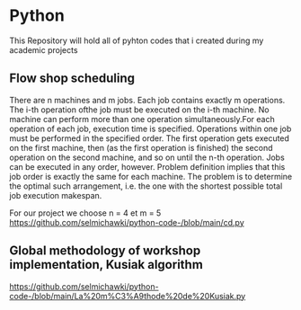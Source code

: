 # Python
This Repository will hold all of pyhton codes that i created during my academic projects

## Flow shop scheduling
 
There are n machines and m jobs. Each job contains exactly m operations. The i-th operation ofthe job must be executed on the i-th machine. No machine can perform more than one operation simultaneously.For each operation of each job, execution time is specified.
Operations within one job must be performed in the specified order. The first operation gets executed on the first machine, then (as the first operation is finished) the second operation on the second machine, and so on until the n-th operation. Jobs can be executed in any order, however. Problem definition implies that this job order is exactly the same for each machine. The problem is to determine the optimal such arrangement, i.e. the one with the shortest possible total job execution makespan.


For our project we choose n = 4 et m = 5 
https://github.com/selmichawki/python-code-/blob/main/cd.py

##  Global methodology of workshop implementation, Kusiak algorithm


https://github.com/selmichawki/python-code-/blob/main/La%20m%C3%A9thode%20de%20Kusiak.py

